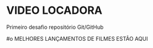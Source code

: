# VIDEO LOCADORA
Primeiro desafio repositório Git/GitHub

#o MELHORES LANÇAMENTOS DE FILMES ESTÃO AQUI
